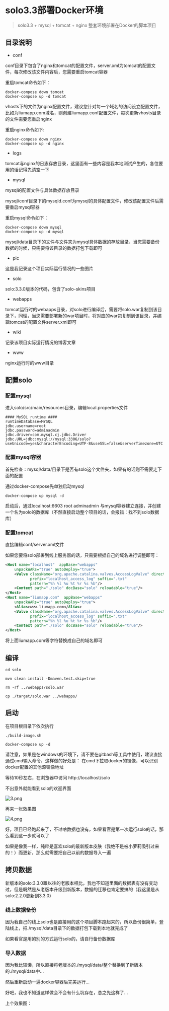 # solo3.3部署Docker环境

> solo3.3 + mysql + tomcat + nginx 整套环境部署在Docker的脚本项目

## 目录说明

* conf

conf目录下包含了nginx和tomcat的配置文件，server.xml为tomcat的配置文件，每次修改该文件内容后，您需要重启tomcat容器

重启tomcat命令如下：

````shell
docker-compose down tomcat
docker-compose up -d tomcat
````

vhosts下的文件为nginx配置文件，建议您针对每一个域名的访问设立配置文件，比如为liumapp.com域名，则创建liumapp.conf配置文件，每次更新vhosts目录的文件需要您重启nginx

重启nginx命令如下:

````shell
docker-compose down nginx
docker-compose up -d nginx
````

* logs

tomcat与nginx的日志存放目录，这里面有一些内容是我本地测试产生的，各位要用的话记得先清空一下

* mysql

mysql的配置文件与具体数据存放目录

mysql/conf目录下的mysqld.conf为mysql的具体配置文件，修改该配置文件后需要重启mysql容器

重启mysql命令如下：

````shell
docker-compose down mysql
docker-compose up -d mysql
````

mysql/data目录下的文件与文件夹为mysql具体数据的存放目录，当您需要备份数据的时候，只需要将该目录的数据打包下载即可

* pic

这是我记录这个项目实际运行情况的一些图片 

* solo

solo:3.3.0版本的代码，包含了solo-skins项目

* webapps

tomcat运行时的webapps目录，对solo进行编译后，需要将solo.war复制到该目录下，同理，当您需要部署新的war项目时，将对应的war包复制到该目录，并编辑tomcat的配置文件server.xml即可

* wiki

记录该项目实际运行情况的博客文章

* www

nginx运行时的www目录

## 配置solo

### 配置mysql

进入solo/src/main/resources目录，编辑local.properties文件

````properties
#### MySQL runtime ####
runtimeDatabase=MYSQL
jdbc.username=root
jdbc.password=adminadmin
jdbc.driver=com.mysql.cj.jdbc.Driver
jdbc.URL=jdbc:mysql://mysql:3306/solo?useUnicode=yes&characterEncoding=UTF-8&useSSL=false&serverTimezone=UTC
````

### 配置mysql容器

首先检查：mysql/data/目录下是否有solo这个文件夹，如果有的话则不需要走下面的配置

通过docker-compose先单独启动mysql

````shell
docker-compose up mysql -d
````

启动后，通过localhost:6603 root adminadmin 与mysql容器建立连接，并创建一个名为solo的数据库（不然直接启动整个项目的话，会报错：找不到solo数据库）

### 配置tomcat
 
直接编辑conf/server.xml文件

如果您要将solo部署到线上服务器的话，只需要根据自己的域名进行调整即可：

````xml
<Host name="localhost"  appBase="webapps"
    unpackWARs="true" autoDeploy="true">
	<Valve className="org.apache.catalina.valves.AccessLogValve" directory="logs"
	       prefix="localhost_access_log" suffix=".txt"
	       pattern="%h %l %u %t %r %s %b"/>
	<Context path="./solo" docBase="solo" reloadable="true"/>
</Host>
<Host name="liumapp.com"  appBase="webapps"
    unpackWARs="true" autoDeploy="true">
	<Alias>www.liumapp.com</Alias>
	<Valve className="org.apache.catalina.valves.AccessLogValve" directory="logs"
	       prefix="localhost_access_log" suffix=".txt"
	       pattern="%h %l %u %t %r %s %b"/>
	<Context path="./solo" docBase="solo" reloadable="true"/>
</Host>    
````

将上面liumapp.com等字符替换成自己的域名即可

## 编译

````shell
cd solo

mvn clean install -Dmaven.test.skip=true

rm -rf ../webapps/solo.war

cp ./target/solo.war ../webapps/
````

## 启动

在项目根目录下依次执行

````shell
./build-image.sh

docker-compose up -d
````

请注意，如果是在windows的环境下，请不要在gitbash等工具中使用，建议直接通过cmd输入命令，这样做的好处是： 在cmd下拉取docker的镜像，可以识别docker配置的其他源镜像地址

等待10秒左右，在浏览器中访问 http://localhost/solo

不出意外就能看到solo的欢迎界面

![3.png](https://github.com/liumapp/solo-in-docker/blob/master/pic/3.png?raw=true)

再来一张效果图

![4.png](https://github.com/liumapp/solo-in-docker/blob/master/pic/4.png?raw=true)

好，项目已经跑起来了，不过啥数据也没有，如果看官是第一次运行solo的话，那么看到这一步就可以了

如果是像我一样，纯粹是喜欢solo的最新版本皮肤（我绝不是被小萝莉吸引过来的！）而更新，那么就需要把自己以前的数据导入一遍

## 拷贝数据

新版本的solo:3.3.0跟以往的老版本相比，我也不知道里面的数据表有没有变动过，但是既然是从老版本升级到新版本，数据的迁移也肯定要搞的（我这里是从solo:2.2.0更新到3.3.0）

### 线上数据备份

因为我自己的线上solo也是直接用的这个项目脚本跑起来的，所以备份很简单，登陆线上，把./mysql/data目录下的数据打包下载到本地就完成了

如果看官是用的别的方式运行solo的，请自行备份数据库

### 导入数据

因为我比较懒，所以直接将老版本的./mysql/data/整个替换到了新版本的./mysql/data中...

然后重新启动一遍docker容器后完美运行...

好吧，我也不知道这样做会不会有什么坑存在，总之先这样了...

上个效果图：











